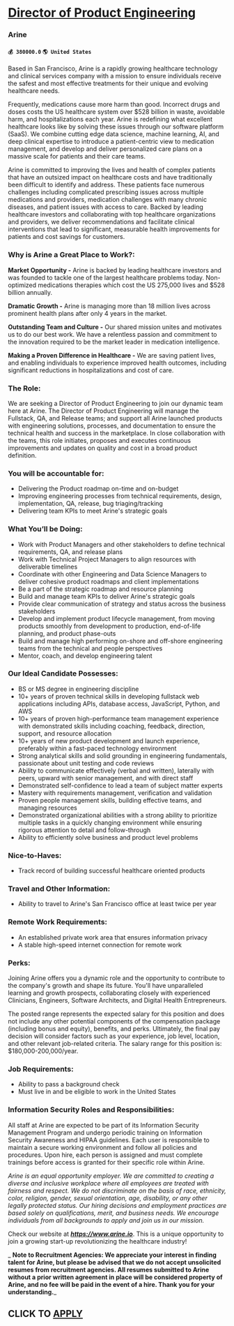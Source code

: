 # [Director of Product Engineering](https://www.remotewlb.com/apply/director-of-product-engineering-58318)  
### Arine  
#### `💰 380000.0` `🌎 United States`  

Based in San Francisco, Arine is a rapidly growing healthcare technology and clinical services company with a mission to ensure individuals receive the safest and most effective treatments for their unique and evolving healthcare needs.

Frequently, medications cause more harm than good. Incorrect drugs and doses costs the US healthcare system over $528 billion in waste, avoidable harm, and hospitalizations each year. Arine is redefining what excellent healthcare looks like by solving these issues through our software platform (SaaS). We combine cutting edge data science, machine learning, AI, and deep clinical expertise to introduce a patient-centric view to medication management, and develop and deliver personalized care plans on a massive scale for patients and their care teams.

Arine is committed to improving the lives and health of complex patients that have an outsized impact on healthcare costs and have traditionally been difficult to identify and address. These patients face numerous challenges including complicated prescribing issues across multiple medications and providers, medication challenges with many chronic diseases, and patient issues with access to care. Backed by leading healthcare investors and collaborating with top healthcare organizations and providers, we deliver recommendations and facilitate clinical interventions that lead to significant, measurable health improvements for patients and cost savings for customers.

### Why is Arine a Great Place to Work?:

 **Market Opportunity -** Arine is backed by leading healthcare investors and was founded to tackle one of the largest healthcare problems today. Non-optimized medications therapies which cost the US 275,000 lives and $528 billion annually.  
  
 **Dramatic Growth -** Arine is managing more than 18 million lives across prominent health plans after only 4 years in the market.  
  
 **Outstanding Team and Culture -** Our shared mission unites and motivates us to do our best work. We have a relentless passion and commitment to the innovation required to be the market leader in medication intelligence.  
  
**Making a Proven Difference in Healthcare -** We are saving patient lives, and enabling individuals to experience improved health outcomes, including significant reductions in hospitalizations and cost of care.

### The Role:

We are seeking a Director of Product Engineering to join our dynamic team here at Arine. The Director of Product Engineering will manage the Fullstack, QA, and Release teams; and support all Arine launched products with engineering solutions, processes, and documentation to ensure the technical health and success in the marketplace. In close collaboration with the teams, this role initiates, proposes and executes continuous improvements and updates on quality and cost in a broad product definition.

### You will be accountable for:

  * Delivering the Product roadmap on-time and on-budget
  * Improving engineering processes from technical requirements, design, implementation, QA, release, bug triaging/tracking
  * Delivering team KPIs to meet Arine's strategic goals

### What You’ll be Doing:

  * Work with Product Managers and other stakeholders to define technical requirements, QA, and release plans
  * Work with Technical Project Managers to align resources with deliverable timelines
  * Coordinate with other Engineering and Data Science Managers to deliver cohesive product roadmaps and client implementations
  * Be a part of the strategic roadmap and resource planning
  * Build and manage team KPIs to deliver Arine's strategic goals
  * Provide clear communication of strategy and status across the business stakeholders
  * Develop and implement product lifecycle management, from moving products smoothly from development to production, end-of-life planning, and product phase-outs
  * Build and manage high performing on-shore and off-shore engineering teams from the technical and people perspectives
  * Mentor, coach, and develop engineering talent

### Our Ideal Candidate Possesses:

  * BS or MS degree in engineering discipline
  * 10+ years of proven technical skills in developing fullstack web applications including APIs, database access, JavaScript, Python, and AWS
  * 10+ years of proven high-performance team management experience with demonstrated skills including coaching, feedback, direction, support, and resource allocation
  * 10+ years of new product development and launch experience, preferably within a fast-paced technology environment
  * Strong analytical skills and solid grounding in engineering fundamentals, passionate about unit testing and code reviews 
  * Ability to communicate effectively (verbal and written), laterally with peers, upward with senior management, and with direct staff
  * Demonstrated self-confidence to lead a team of subject matter experts
  * Mastery with requirements management, verification and validation
  * Proven people management skills, building effective teams, and managing resources
  * Demonstrated organizational abilities with a strong ability to prioritize multiple tasks in a quickly changing environment while ensuring rigorous attention to detail and follow-through
  * Ability to efficiently solve business and product level problems

### Nice-to-Haves:

  * Track record of building successful healthcare oriented products

### Travel and Other Information:

  * Ability to travel to Arine's San Francisco office at least twice per year

### Remote Work Requirements:

  * An established private work area that ensures information privacy
  * A stable high-speed internet connection for remote work

### Perks:

Joining Arine offers you a dynamic role and the opportunity to contribute to the company's growth and shape its future. You'll have unparalleled learning and growth prospects, collaborating closely with experienced Clinicians, Engineers, Software Architects, and Digital Health Entrepreneurs.

The posted range represents the expected salary for this position and does not include any other potential components of the compensation package (including bonus and equity), benefits, and perks. Ultimately, the final pay decision will consider factors such as your experience, job level, location, and other relevant job-related criteria. The salary range for this position is: $180,000-200,000/year.

### Job Requirements:

  * Ability to pass a background check
  * Must live in and be eligible to work in the United States

### Information Security Roles and Responsibilities:

All staff at Arine are expected to be part of its Information Security Management Program and undergo periodic training on Information Security Awareness and HIPAA guidelines. Each user is responsible to maintain a secure working environment and follow all policies and procedures. Upon hire, each person is assigned and must complete trainings before access is granted for their specific role within Arine.

 _Arine is an equal opportunity employer. We are committed to creating a diverse and inclusive workplace where all employees are treated with fairness and respect. We do not discriminate on the basis of race, ethnicity, color, religion, gender, sexual orientation, age, disability, or any other legally protected status. Our hiring decisions and employment practices are based solely on qualifications, merit, and business needs. We encourage individuals from all backgrounds to apply and join us in our mission._

Check our website at _**https://www.arine.io**_. This is a unique opportunity to join a growing start-up revolutionizing the healthcare industry!

 _ **Note to Recruitment Agencies: We appreciate your interest in finding talent for Arine, but please be advised that we do not accept unsolicited resumes from recruitment agencies. All resumes submitted to Arine without a prior written agreement in place will be considered property of Arine, and no fee will be paid in the event of a hire. Thank you for your understanding.**_

  
## CLICK TO [APPLY](https://www.remotewlb.com/apply/director-of-product-engineering-58318)

